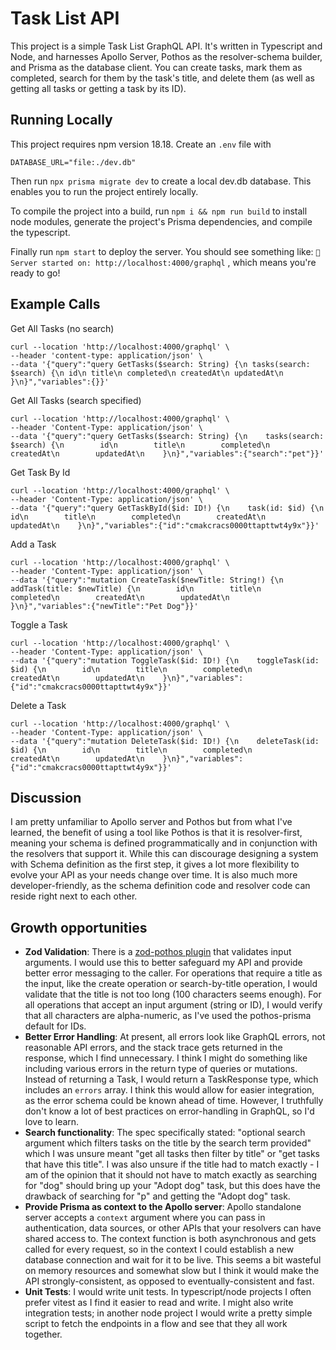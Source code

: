 # Task List API
This project is a simple Task List GraphQL API. It's written in Typescript and Node, and harnesses Apollo Server, Pothos as the resolver-schema builder, and Prisma as the database client. You can create tasks, mark them as completed, search for them by the task's title, and delete them (as well as getting all tasks or getting a task by its ID). 

## Running Locally
This project requires npm version 18.18.
Create an `.env` file with
```
DATABASE_URL="file:./dev.db"
```
Then run `npx prisma migrate dev` to create a local dev.db database. This enables you to run the project entirely locally.

To compile the project into a build, run `npm i && npm run build` to install node modules, generate the project's Prisma dependencies, and compile the typescript.

Finally run `npm start` to deploy the server. You should see something like:
 `🚀  Server started on: http://localhost:4000/graphql` , which means you're ready to go!

## Example Calls
Get All Tasks (no search)
```
curl --location 'http://localhost:4000/graphql' \
--header 'content-type: application/json' \
--data '{"query":"query GetTasks($search: String) {\n tasks(search: $search) {\n id\n title\n completed\n createdAt\n updatedAt\n }\n}","variables":{}}'
```

Get All Tasks (search specified)
```
curl --location 'http://localhost:4000/graphql' \
--header 'Content-Type: application/json' \
--data '{"query":"query GetTasks($search: String) {\n    tasks(search: $search) {\n        id\n        title\n        completed\n        createdAt\n        updatedAt\n    }\n}","variables":{"search":"pet"}}'
```

Get Task By Id
```
curl --location 'http://localhost:4000/graphql' \
--header 'Content-Type: application/json' \
--data '{"query":"query GetTaskById($id: ID!) {\n    task(id: $id) {\n        id\n        title\n        completed\n        createdAt\n        updatedAt\n    }\n}","variables":{"id":"cmakcracs0000ttapttwt4y9x"}}'
```

Add a Task
```
curl --location 'http://localhost:4000/graphql' \
--header 'Content-Type: application/json' \
--data '{"query":"mutation CreateTask($newTitle: String!) {\n    addTask(title: $newTitle) {\n        id\n        title\n        completed\n        createdAt\n        updatedAt\n    }\n}","variables":{"newTitle":"Pet Dog"}}'
```

Toggle a Task
```
curl --location 'http://localhost:4000/graphql' \
--header 'Content-Type: application/json' \
--data '{"query":"mutation ToggleTask($id: ID!) {\n    toggleTask(id: $id) {\n        id\n        title\n        completed\n        createdAt\n        updatedAt\n    }\n}","variables":{"id":"cmakcracs0000ttapttwt4y9x"}}'
```

Delete a Task
```
curl --location 'http://localhost:4000/graphql' \
--header 'Content-Type: application/json' \
--data '{"query":"mutation DeleteTask($id: ID!) {\n    deleteTask(id: $id) {\n        id\n        title\n        completed\n        createdAt\n        updatedAt\n    }\n}","variables":{"id":"cmakcracs0000ttapttwt4y9x"}}'
```

## Discussion
I am pretty unfamiliar to Apollo server and Pothos but from what I've learned, the benefit of using a tool like Pothos is that it is resolver-first, meaning your schema is defined programmatically and in conjunction with the resolvers that support it. While this can discourage designing a system with Schema definition as the first step, it gives a lot more flexibility to evolve your API as your needs change over time. It is also much more developer-friendly, as the schema definition code and resolver code can reside right next to each other. 

## Growth opportunities
- **Zod Validation**: There is a [zod-pothos plugin](https://pothos-graphql.dev/docs/plugins/zod) that validates input arguments. I would use this to better safeguard my API and provide better error messaging to the caller. For operations that require a title as the input, like the create operation or search-by-title operation, I would validate that the title is not too long (100 characters seems enough). For all operations that accept an input argument (string or ID), I would verify that all characters are alpha-numeric, as I've used the pothos-prisma default for IDs.
- **Better Error Handling**: At present, all errors look like GraphQL errors, not reasonable API errors, and the stack trace gets returned in the response, which I find unnecessary. I think I might do something like including various errors in the return type of queries or mutations. Instead of returning a Task, I would return a TaskResponse type, which includes an `errors` array. I think this would allow for easier integration, as the error schema could be known ahead of time. However, I truthfully don't know a lot of best practices on error-handling in GraphQL, so I'd love to learn.
- **Search functionality**: The spec specifically stated: "optional search argument which filters tasks on the title by the search term provided" which I was unsure meant "get all tasks then filter by title" or "get tasks that have this title". I was also unsure if the title had to match exactly - I am of the opinion that it should not have to match exactly as searching for "dog" should bring up your "Adopt dog" task, but this does have the drawback of searching for "p" and getting the "Adopt dog" task.
- **Provide Prisma as context to the Apollo server**: Apollo standalone server accepts a `context` argument where you can pass in authentication, data sources, or other APIs that your resolvers can have shared access to. The context function is both asynchronous and gets called for every request, so in the context I could establish a new database connection and wait for it to be live. This seems a bit wasteful on memory resources and somewhat slow but I think it would make the API strongly-consistent, as opposed to eventually-consistent and fast.
- **Unit Tests**: I would write unit tests. In typescript/node projects I often prefer vitest as I find it easier to read and write. I might also write integration tests; in another node project I would write a pretty simple script to fetch the endpoints in a flow and see that they all work together.